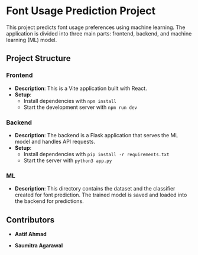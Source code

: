 # Font Usage Prediction Project

This project predicts font usage preferences using machine learning. The application is divided into three main parts: frontend, backend, and machine learning (ML) model.

## Project Structure

### Frontend

- **Description**: This is a Vite application built with React.
- **Setup**:
  - Install dependencies with `npm install`
  - Start the development server with `npm run dev`

### Backend

- **Description**: The backend is a Flask application that serves the ML model and handles API requests.
- **Setup**:
  - Install dependencies with `pip install -r requirements.txt`
  - Start the server with `python3 app.py`

### ML

- **Description**: This directory contains the dataset and the classifier created for font prediction. The trained model is saved and loaded into the backend for predictions.

## Contributors

- **Aatif Ahmad**

- **Saumitra Agarawal**

